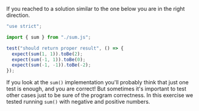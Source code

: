 If you reached to a solution similar to the one below you are in the right direction.

```typescript
"use strict";

import { sum } from "./sum.js";

test("should return proper result", () => {
  expect(sum(1, 1)).toBe(2);
  expect(sum(-1, 1)).toBe(0);
  expect(sum(-1, -1)).toBe(-2);
});
```

If you look at the `sum()` implementation you'll probably think that just one test is enough, and you are correct! But sometimes it's important to test other cases just to be sure of the program correctness. In this exercise we tested running `sum()` with negative and positive numbers.
